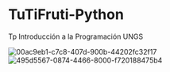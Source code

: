 # TuTiFruti-Python
Tp Introducción a la Programación UNGS 


![00ac9eb1-c7c8-407d-900b-44202fc32f17](https://user-images.githubusercontent.com/55171195/103171698-16e88f00-482d-11eb-8c3a-ff3747cb53f0.jpg)
![495d5567-0874-4466-8000-f720188475b4](https://user-images.githubusercontent.com/55171195/103171699-1819bc00-482d-11eb-8858-affd58aed5c1.jpg)
